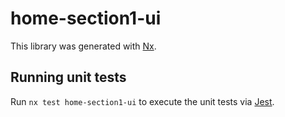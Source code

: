 # home-section1-ui

This library was generated with [Nx](https://nx.dev).

## Running unit tests

Run `nx test home-section1-ui` to execute the unit tests via [Jest](https://jestjs.io).
